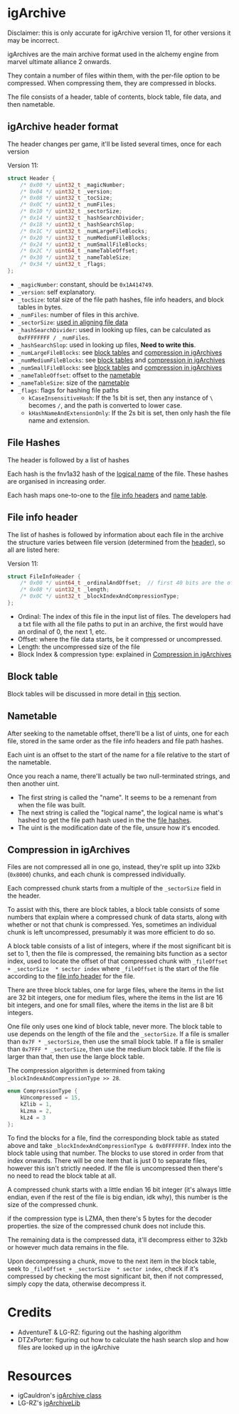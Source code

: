 # igArchive

Disclaimer: this is only accurate for igArchive version 11, for other versions it may be incorrect.

igArchives are the main archive format used in the alchemy engine from marvel ultimate alliance 2 onwards.

They contain a number of files within them, with the per-file option to be compressed.
When compressing them, they are compressed in blocks.

The file consists of a header, table of contents, block table, file data, and then nametable.

## igArchive header format

The header changes per game, it'll be listed several times, once for each version

Version 11:
```c++
struct Header {
	/* 0x00 */ uint32_t _magicNumber;
	/* 0x04 */ uint32_t _version;
	/* 0x08 */ uint32_t _tocSize;
	/* 0x0C */ uint32_t _numFiles;
	/* 0x10 */ uint32_t _sectorSize;
	/* 0x14 */ uint32_t _hashSearchDivider;
	/* 0x18 */ uint32_t _hashSearchSlop;
	/* 0x1C */ uint32_t _numLargeFileBlocks;
	/* 0x20 */ uint32_t _numMediumFileBlocks;
	/* 0x24 */ uint32_t _numSmallFileBlocks;
	/* 0x2C */ uint64_t _nameTableOffset;
	/* 0x30 */ uint32_t _nameTableSize;
	/* 0x34 */ uint32_t _flags;
};
```

- `_magicNumber`: constant, should be `0x1A414749`.
- `_version`: self explanatory.
- `_tocSize`: total size of the file path hashes, file info headers, and block tables in bytes.
- `_numFiles`: number of files in this archive.
- `_sectorSize`: [used in aligning file data](#compression-in-igarchives)
- `_hashSearchDivider`: used in looking up files, can be calculated as `0xFFFFFFFF / _numFiles`.
- `_hashSearchSlop`: used in looking up files, __Need to write this__.
- `_numLargeFileBlocks`: see [block tables](#block-table) and  [compression in igArchives](#compression-in-igarchives)
- `_numMediumFileBlocks`: see [block tables](#block-table) and  [compression in igArchives](#compression-in-igarchives)
- `_numSmallFileBlocks`: see [block tables](#block-table) and  [compression in igArchives](#compression-in-igarchives)
- `_nameTableOffset`: offset to the [nametable](#nametable)
- `_nameTableSize`: size of the [nametable](#nametable)
- `_flags`: flags for hashing file paths
	- `kCaseInsensitiveHash`: If the 1s bit is set, then any instance of `\` becomes `/`, and the path is converted to lower case.
	- `kHashNameAndExtensionOnly`: If the 2s bit is set, then only hash the file name and extension.

## File Hashes

The header is followed by a list of hashes

Each hash is the fnv1a32 hash of the [logical name]() of the file.
These hashes are organised in increasing order.

Each hash maps one-to-one to the [file info headers](#file-info-header) and [name table]().

## File info header

The list of hashes is followed by information about each file in the archive the structure varies between file version (determined from the [header](#igarchive-header-format)), so all are listed here:

Version 11:
```c++
struct FileInfoHeader {
	/* 0x00 */ uint64_t _ordinalAndOffset;	// first 40 bits are the offset, remaining bits are the ordinal. Read this as a uint64_t to account for differing endiannesses.
	/* 0x08 */ uint32_t _length;
	/* 0x0C */ uint32_t _blockIndexAndCompressionType;
};
```

- Ordinal: The index of this file in the input list of files. The developers had a txt file with all the file paths to put in an archive, the first would have an ordinal of 0, the next 1, etc.
- Offset: where the file data starts, be it compressed or uncompressed.
- Length: the uncompressed size of the file
- Block Index & compression type: explained in [Compression in igArchives](#compression-in-igarchives) 

## Block table

Block tables will be discussed in more detail in [this](#compression-in-igarchives) section.

## Nametable

After seeking to the nametable offset, there'll be a list of uints, one for each file, stored in the same order as the file info headers and file path hashes.

Each uint is an offset to the start of the name for a file relative to the start of the nametable.

Once you reach a name, there'll actually be two null-terminated strings, and then another uint.
- The first string is called the "name". It seems to be a remenant from when the file was built.
- The next string is called the "logical name", the logical name is what's hashed to get the file path hash used in the the [file hashes](#file-hashes).
- The uint is the modification date of the file, unsure how it's encoded.

## Compression in igArchives

Files are not compressed all in one go, instead, they're split up into 32kb (`0x8000`) chunks, and each chunk is compressed individually.

Each compressed chunk starts from a multiple of the `_sectorSize` field in the header.

To assist with this, there are block tables, a block table consists of some numbers that explain where a compressed chunk of data starts, along with whether or not that chunk is compressed. Yes, sometimes an individual chunk is left uncompressed, presumably it was more efficient to do so.

A block table consists of a list of integers, where if the most significant bit is set to 1, then the file is compressed, the remaining bits function as a sector index, used to locate the offset of that compressed chunk with `_fileOffset + _sectorSize  * sector index` where `_fileOffset` is the start of the file according to the [file info header](#file-info-header) for the file.

There are three block tables, one for large files, where the items in the list are 32 bit integers, one for medium files, where the items in the list are 16 bit integers, and one for small files, where the items in the list are 8 bit integers.

One file only uses one kind of block table, never more. The block table to use depends on the length of the file and the `_sectorSize`. If a file is smaller than `0x7F * _sectorSize`, then use the small block table. If a file is smaller than `0x7FFF * _sectorSize`, then use the medium block table. If the file is larger than that, then use the large block table.

The compression algorithm is determined from taking `_blockIndexAndCompressionType >> 28`.

```c++
enum CompressionType {
	kUncompressed = 15,
	kZlib = 1,
	kLzma = 2,
	kLz4 = 3
};
```

To find the blocks for a file, find the corresponding block table as stated above and take `_blockIndexAndCompressionType & 0x0FFFFFFF`. Index into the block table using that number. The blocks to use stored in order from that index onwards. There will be one item that is just 0 to separate files, however this isn't strictly needed. If the file is uncompressed then there's no need to read the block table at all.

A compressed chunk starts with a little endian 16 bit integer (it's always little endian, even if the rest of the file is big endian, idk why), this number is the size of the compressed chunk.

if the compression type is LZMA, then there's 5 bytes for the decoder properties. the size of the compressed chunk does not include this.

The remaining data is the compressed data, it'll decompress either to 32kb or however much data remains in the file.

Upon decompressing a chunk, move to the next item in the block table, seek to `_fileOffset + _sectorSize  * sector index`, check if it's compressed by checking the most significant bit, then if not compressed, simply copy the data, otherwise decompress it.

# Credits

- AdventureT & LG-RZ: figuring out the hashing algorithm
- DTZxPorter: figuring out how to calculate the hash search slop and how files are looked up in the igArchive

# Resources

- igCauldron's [igArchive class](../../igLibrary/Core/igArchive.cs)
- LG-RZ's [igArchiveLib](https://github.com/LG-RZ/igArchiveLib)